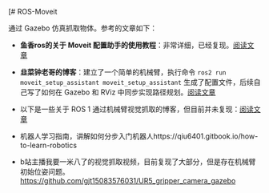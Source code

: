 [# ROS-Moveit

通过 Gazebo 仿真抓取物体。参考的文章如下：

- **鱼香ros的关于 Moveit 配置助手的使用教程**：非常详细，已经复现。[阅读文章](https://blog.csdn.net/qq_27865227/article/details/126860096?sharetype=blogdetail&shareId=126860096&sharerefer=APP&sharesource=qq_56918259&sharefrom=qq)

- **韭菜钟老哥的博客**：建立了一个简单的机械臂，执行命令 `ros2 run moveit_setup_assistant moveit_setup_assistant` 生成了配置文件，后续自己写了如何在 Gazebo 和 RViz 中同步实现路径规划。[阅读文章](https://blog.csdn.net/joyopirate/article/details/129424607?sharetype=blogdetail&shareId=129424607&sharerefer=APP&sharesource=qq_56918259&sharefrom=qq)

- 以下是一些关于 ROS 1 通过机械臂视觉抓取的博客，但目前并未复现：[阅读文章](https://www.zhihu.com/question/279596687/answer/3279117559?utm_psn=1861349337591865346)
- 机器人学习指南，讲解如何分步入门机器人https://qiu6401.gitbook.io/how-to-learn-robotics
- b站主播我要一米八了的视觉抓取视频，目前复现了大部分，但是存在机械臂初始位姿问题。https://github.com/gjt15083576031/UR5_gripper_camera_gazebo
